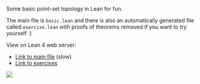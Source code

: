Some basic point-set topology in Lean for fun.

The main file is `basic.lean` and there is also an automatically generated file called `exercise.lean` with proofs of theorems removed if you want to try yourself :)

View on Lean 4 web server:

- [Link to main file](https://live.lean-lang.org/#url=https://github.com/mdnestor/basic_topology/blob/master/basic_topology/basic.lean) (slow)
- [Link to exercises](https://live.lean-lang.org/#url=https://github.com/mdnestor/basic_topology/blob/master/basic_topology/exercise.lean)

![](https://upload.wikimedia.org/wikipedia/commons/e/e1/Runge_theorem.svg)